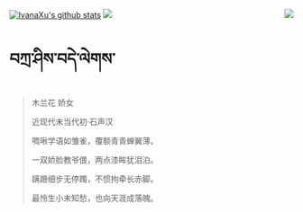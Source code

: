 [![IvanaXu's github stats](https://github-readme-stats.vercel.app/api?username=IvanaXu&show_icons=true&theme=vue-dark)](https://github.com/anuraghazra/github-readme-stats)
<img align="right" src="https://github-readme-stats.vercel.app/api/top-langs/?username=IvanaXu&langs_count=7&theme=graywhite" />
<img src="https://github-readme-stats.vercel.app/api/wakatime?username=IvanaXu&layout=compact&langs_count=6&theme=vue-dark&&custom_title=Programming Times(Jul 29 2021-)" />
# བཀྲ་ཤིས་བདེ་ལེགས་
> 木兰花 娇女
>
> 近现代末当代初·石声汉
>
> 啁啾学语如雏雀，覆额青青蝉翼薄。
> 
> 一双娇脸教爷偎，两点漆眸犹泪泊。
> 
> 蹒跚细步无停躅，不惯拘牵长赤脚。
> 
> 最怜生小未知愁，也向天涯成落魄。